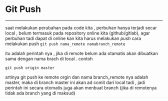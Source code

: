 # Git Push
___
saat melakukan perubahan pada code kita , perbuhan hanya terjadi secar local , belum termasuk pada repository online kita (github/gitlab), agar perbuhan tadi dapat di online kan kita harus melakukan *push* 
cara melakukan push 
`git push nama_remote namabranch_remote`

itu adalah perintah nya , jika di remote belum ada otamatis akan dibuatkan sama dengan nama brach di local . contoh

```git
git push origin master
```
artinya git push ke remote orgin dan nama branch_remote nya adalah master, maka di branch master ini akan ad comit dari local tadi ,
jadi perintah ini secara otomatis juga akan menbuat branch (jika di remotenya tidak ada branch yang di maksud)

